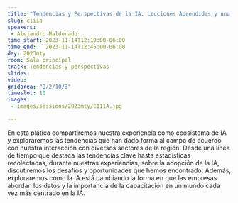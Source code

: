 ```yaml
---
title: "Tendencias y Perspectivas de la IA: Lecciones Aprendidas y una Mirada al Futuro por CII.IA"
slug: ciiia
speakers:
 - Alejandro Maldonado
time_start: 2023-11-14T12:10:00-06:00
time_end:   2023-11-14T12:45:00-06:00
day: 2023mty
room: Sala principal 
track: Tendencias y perspectivas
slides: 
video: 
gridarea: "9/2/10/3"
timeslot: 10
images:
 - images/sessions/2023mty/CIIIA.jpg

---
```


En esta plática compartiremos nuestra experiencia como ecosistema de IA y exploraremos las tendencias que han dado forma al campo de acuerdo con nuestra interacción con diversos sectores de la región. Desde una línea de tiempo que destaca las tendencias clave hasta estadísticas recolectadas, durante nuestras experiencias, sobre la adopción de la IA, discutiremos los desafíos y oportunidades que hemos encontrado. Además, exploraremos cómo la IA está cambiando la forma en que las empresas abordan los datos y la importancia de la capacitación en un mundo cada vez más centrado en la IA.